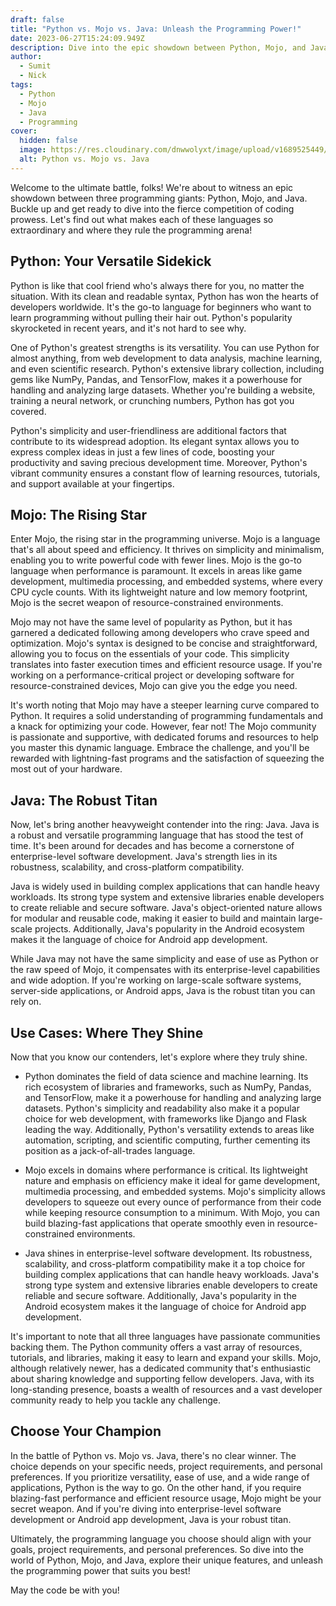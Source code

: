 ```yaml
---
draft: false
title: "Python vs. Mojo vs. Java: Unleash the Programming Power!"
date: 2023-06-27T15:24:09.949Z
description: Dive into the epic showdown between Python, Mojo, and Java, three programming giants. Discover their unique strengths, cool features, and where they dominate. Get ready to choose your programming champion!
author:
  - Sumit
  - Nick
tags:
  - Python
  - Mojo
  - Java
  - Programming
cover:
  hidden: false
  image: https://res.cloudinary.com/dnwwolyxt/image/upload/v1689525449/download_chqpdu.jpg
  alt: Python vs. Mojo vs. Java
---
```


Welcome to the ultimate battle, folks! We're about to witness an epic showdown between three programming giants: Python, Mojo, and Java. Buckle up and get ready to dive into the fierce competition of coding prowess. Let's find out what makes each of these languages so extraordinary and where they rule the programming arena!

## Python: Your Versatile Sidekick

Python is like that cool friend who's always there for you, no matter the situation. With its clean and readable syntax, Python has won the hearts of developers worldwide. It's the go-to language for beginners who want to learn programming without pulling their hair out. Python's popularity skyrocketed in recent years, and it's not hard to see why.

One of Python's greatest strengths is its versatility. You can use Python for almost anything, from web development to data analysis, machine learning, and even scientific research. Python's extensive library collection, including gems like NumPy, Pandas, and TensorFlow, makes it a powerhouse for handling and analyzing large datasets. Whether you're building a website, training a neural network, or crunching numbers, Python has got you covered.

Python's simplicity and user-friendliness are additional factors that contribute to its widespread adoption. Its elegant syntax allows you to express complex ideas in just a few lines of code, boosting your productivity and saving precious development time. Moreover, Python's vibrant community ensures a constant flow of learning resources, tutorials, and support available at your fingertips.

## Mojo: The Rising Star

Enter Mojo, the rising star in the programming universe. Mojo is a language that's all about speed and efficiency. It thrives on simplicity and minimalism, enabling you to write powerful code with fewer lines. Mojo is the go-to language when performance is paramount. It excels in areas like game development, multimedia processing, and embedded systems, where every CPU cycle counts. With its lightweight nature and low memory footprint, Mojo is the secret weapon of resource-constrained environments.

Mojo may not have the same level of popularity as Python, but it has garnered a dedicated following among developers who crave speed and optimization. Mojo's syntax is designed to be concise and straightforward, allowing you to focus on the essentials of your code. This simplicity translates into faster execution times and efficient resource usage. If you're working on a performance-critical project or developing software for resource-constrained devices, Mojo can give you the edge you need.

It's worth noting that Mojo may have a steeper learning curve compared to Python. It requires a solid understanding of programming fundamentals and a knack for optimizing your code. However, fear not! The Mojo community is passionate and supportive, with dedicated forums and resources to help you master this dynamic language. Embrace the challenge, and you'll be rewarded with lightning-fast programs and the satisfaction of squeezing the most out of your hardware.

## Java: The Robust Titan

Now, let's bring another heavyweight contender into the ring: Java. Java is a robust and versatile programming language that has stood the test of time. It's been around for decades and has become a cornerstone of enterprise-level software development. Java's strength lies in its robustness, scalability, and cross-platform compatibility.

Java is widely used in building complex applications that can handle heavy workloads. Its strong type system and extensive libraries enable developers to create reliable and secure software. Java's object-oriented nature allows for modular and reusable code, making it easier to build and maintain large-scale projects. Additionally, Java's popularity in the Android ecosystem makes it the language of choice for Android app development.

While Java may not have the same simplicity and ease of use as Python or the raw speed of Mojo, it compensates with its enterprise-level capabilities and wide adoption. If you're working on large-scale software systems, server-side applications, or Android apps, Java is the robust titan you can rely on.

## Use Cases: Where They Shine

Now that you know our contenders, let's explore where they truly shine.

- Python dominates the field of data science and machine learning. Its rich ecosystem of libraries and frameworks, such as NumPy, Pandas, and TensorFlow, make it a powerhouse for handling and analyzing large datasets. Python's simplicity and readability also make it a popular choice for web development, with frameworks like Django and Flask leading the way. Additionally, Python's versatility extends to areas like automation, scripting, and scientific computing, further cementing its position as a jack-of-all-trades language.

- Mojo excels in domains where performance is critical. Its lightweight nature and emphasis on efficiency make it ideal for game development, multimedia processing, and embedded systems. Mojo's simplicity allows developers to squeeze out every ounce of performance from their code while keeping resource consumption to a minimum. With Mojo, you can build blazing-fast applications that operate smoothly even in resource-constrained environments.

- Java shines in enterprise-level software development. Its robustness, scalability, and cross-platform compatibility make it a top choice for building complex applications that can handle heavy workloads. Java's strong type system and extensive libraries enable developers to create reliable and secure software. Additionally, Java's popularity in the Android ecosystem makes it the language of choice for Android app development.

It's important to note that all three languages have passionate communities backing them. The Python community offers a vast array of resources, tutorials, and libraries, making it easy to learn and expand your skills. Mojo, although relatively newer, has a dedicated community that's enthusiastic about sharing knowledge and supporting fellow developers. Java, with its long-standing presence, boasts a wealth of resources and a vast developer community ready to help you tackle any challenge.

## Choose Your Champion

In the battle of Python vs. Mojo vs. Java, there's no clear winner. The choice depends on your specific needs, project requirements, and personal preferences. If you prioritize versatility, ease of use, and a wide range of applications, Python is the way to go. On the other hand, if you require blazing-fast performance and efficient resource usage, Mojo might be your secret weapon. And if you're diving into enterprise-level software development or Android app development, Java is your robust titan.

Ultimately, the programming language you choose should align with your goals, project requirements, and personal preferences. So dive into the world of Python, Mojo, and Java, explore their unique features, and unleash the programming power that suits you best!

May the code be with you!
